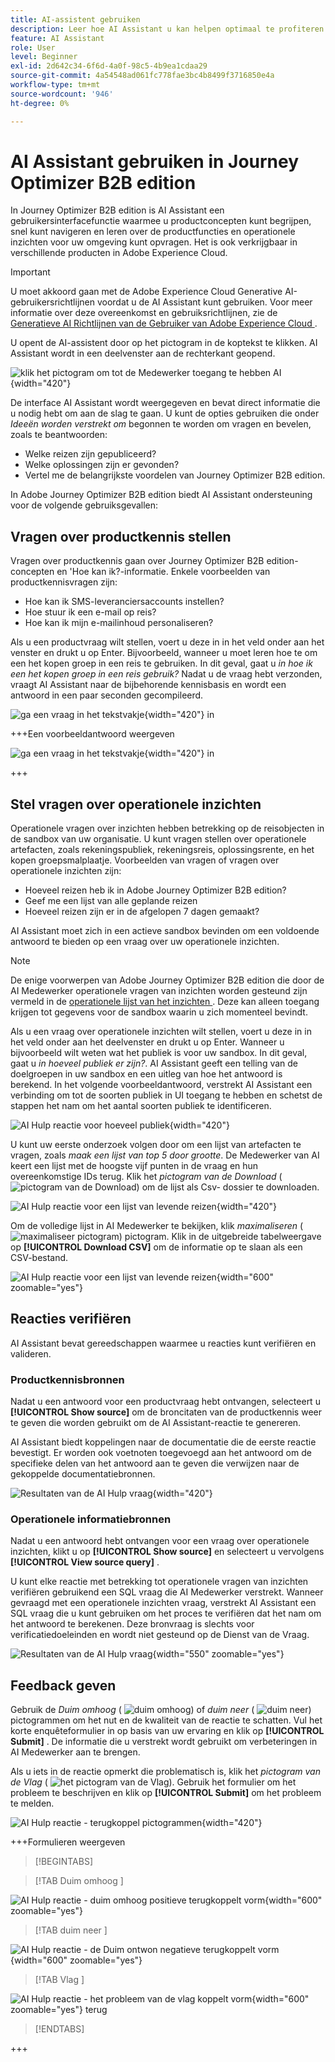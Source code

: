 ```yaml
---
title: AI-assistent gebruiken
description: Leer hoe AI Assistant u kan helpen optimaal te profiteren van de Journey Optimizer B2B edition-mogelijkheden.
feature: AI Assistant
role: User
level: Beginner
exl-id: 2d642c34-6f6d-4a0f-98c5-4b9ea1cdaa29
source-git-commit: 4a54548ad061fc778fae3bc4b8499f3716850e4a
workflow-type: tm+mt
source-wordcount: '946'
ht-degree: 0%

---
```


# AI Assistant gebruiken in Journey Optimizer B2B edition

In Journey Optimizer B2B edition is AI Assistant een gebruikersinterfacefunctie waarmee u productconcepten kunt begrijpen, snel kunt navigeren en leren over de productfuncties en operationele inzichten voor uw omgeving kunt opvragen. Het is ook verkrijgbaar in verschillende producten in Adobe Experience Cloud.

>[!IMPORTANT]
>
>U moet akkoord gaan met de Adobe Experience Cloud Generative AI-gebruikersrichtlijnen voordat u de AI Assistant kunt gebruiken. Voor meer informatie over deze overeenkomst en gebruiksrichtlijnen, zie de [ Generatieve AI Richtlijnen van de Gebruiker van Adobe Experience Cloud ](https://www.adobe.com/legal/licenses-terms/adobe-dx-gen-ai-user-guidelines.html).

U opent de AI-assistent door op het pictogram in de koptekst te klikken. AI Assistant wordt in een deelvenster aan de rechterkant geopend.

![ klik het pictogram om tot de Medewerker toegang te hebben AI ](./assets/ai-assistant-icon-displayed.png){width="420"}

De interface AI Assistant wordt weergegeven en bevat direct informatie die u nodig hebt om aan de slag te gaan. U kunt de opties gebruiken die onder _Ideeën worden verstrekt om_ begonnen te worden om vragen en bevelen, zoals te beantwoorden:

* Welke reizen zijn gepubliceerd?
* Welke oplossingen zijn er gevonden?
* Vertel me de belangrijkste voordelen van Journey Optimizer B2B edition.

In Adobe Journey Optimizer B2B edition biedt AI Assistant ondersteuning voor de volgende gebruiksgevallen:

## Vragen over productkennis stellen

Vragen over productkennis gaan over Journey Optimizer B2B edition-concepten en &#39;Hoe kan ik?-informatie. Enkele voorbeelden van productkennisvragen zijn:

* Hoe kan ik SMS-leveranciersaccounts instellen?
* Hoe stuur ik een e-mail op reis?
* Hoe kan ik mijn e-mailinhoud personaliseren?

Als u een productvraag wilt stellen, voert u deze in in het veld onder aan het venster en drukt u op Enter. Bijvoorbeeld, wanneer u moet leren hoe te om een het kopen groep in een reis te gebruiken. In dit geval, gaat u _in hoe ik een het kopen groep in een reis gebruik?_ Nadat u de vraag hebt verzonden, vraagt AI Assistant naar de bijbehorende kennisbasis en wordt een antwoord in een paar seconden gecompileerd.

![ ga een vraag in het tekstvakje ](./assets/ai-assistant-ask-question.png){width="420"} in

+++Een voorbeeldantwoord weergeven

![ ga een vraag in het tekstvakje ](./assets/ai-assistant-product-answer.png){width="420"} in

+++

## Stel vragen over operationele inzichten

Operationele vragen over inzichten hebben betrekking op de reisobjecten in de sandbox van uw organisatie. U kunt vragen stellen over operationele artefacten, zoals rekeningspubliek, rekeningsreis, oplossingsrente, en het kopen groepsmalplaatje. Voorbeelden van vragen of vragen over operationele inzichten zijn:

* Hoeveel reizen heb ik in Adobe Journey Optimizer B2B edition?
* Geef me een lijst van alle geplande reizen
* Hoeveel reizen zijn er in de afgelopen 7 dagen gemaakt?

AI Assistant moet zich in een actieve sandbox bevinden om een voldoende antwoord te bieden op een vraag over uw operationele inzichten.

>[!NOTE]
>
>De enige voorwerpen van Adobe Journey Optimizer B2B edition die door de AI Medewerker operationele vragen van inzichten worden gesteund zijn vermeld in de [ operationele lijst van het inzichten ](./ai-assistant-overview.md#operational-insights). Deze kan alleen toegang krijgen tot gegevens voor de sandbox waarin u zich momenteel bevindt.

Als u een vraag over operationele inzichten wilt stellen, voert u deze in in het veld onder aan het deelvenster en drukt u op Enter. Wanneer u bijvoorbeeld wilt weten wat het publiek is voor uw sandbox. In dit geval, gaat u _in hoeveel publiek er zijn?_.  AI Assistant geeft een telling van de doelgroepen in uw sandbox en een uitleg van hoe het antwoord is berekend. In het volgende voorbeeldantwoord, verstrekt AI Assistant een verbinding om tot de soorten publiek in UI toegang te hebben en schetst de stappen het nam om het aantal soorten publiek te identificeren.

![ AI Hulp reactie voor hoeveel publiek ](./assets/ai-assistant-insights-answer.png){width="420"}

U kunt uw eerste onderzoek volgen door om een lijst van artefacten te vragen, zoals _maak een lijst van top 5 door grootte_. De Medewerker van AI keert een lijst met de hoogste vijf punten in de vraag en hun overeenkomstige IDs terug. Klik het _pictogram van de Download_ ( ![ pictogram van de Download ](../assets/do-not-localize/icon-download.svg)) om de lijst als Csv- dossier te downloaden.

![ AI Hulp reactie voor een lijst van levende reizen ](./assets/ai-assistant-artifacts-query.png){width="420"}

Om de volledige lijst in AI Medewerker te bekijken, klik _maximaliseren_ ( ![ maximaliseer pictogram ](../assets/do-not-localize/icon-maximize.svg)) pictogram. Klik in de uitgebreide tabelweergave op **[!UICONTROL Download CSV]** om de informatie op te slaan als een CSV-bestand.

![ AI Hulp reactie voor een lijst van levende reizen ](./assets/ai-assistant-artifacts-maximize.png){width="600" zoomable="yes"}

## Reacties verifiëren

AI Assistant bevat gereedschappen waarmee u reacties kunt verifiëren en valideren.

### Productkennisbronnen

Nadat u een antwoord voor een productvraag hebt ontvangen, selecteert u **[!UICONTROL Show source]** om de broncitaten van de productkennis weer te geven die worden gebruikt om de AI Assistant-reactie te genereren.

AI Assistant biedt koppelingen naar de documentatie die de eerste reactie bevestigt. Er worden ook voetnoten toegevoegd aan het antwoord om de specifieke delen van het antwoord aan te geven die verwijzen naar de gekoppelde documentatiebronnen.

![ Resultaten van de AI Hulp vraag ](./assets/ai-assistant-product-answer-sources.png){width="420"}

### Operationele informatiebronnen

Nadat u een antwoord hebt ontvangen voor een vraag over operationele inzichten, klikt u op **[!UICONTROL Show source]** en selecteert u vervolgens **[!UICONTROL View source query]** .

U kunt elke reactie met betrekking tot operationele vragen van inzichten verifiëren gebruikend een SQL vraag die AI Medewerker verstrekt. Wanneer gevraagd met een operationele inzichten vraag, verstrekt AI Assistant een SQL vraag die u kunt gebruiken om het proces te verifiëren dat het nam om het antwoord te berekenen. Deze bronvraag is slechts voor verificatiedoeleinden en wordt niet gesteund op de Dienst van de Vraag.

![ Resultaten van de AI Hulp vraag ](./assets/ai-assistant-artifacts-query-source.png){width="550" zoomable="yes"}

## Feedback geven

Gebruik de _Duim omhoog_ ( ![ duim omhoog ](../assets/do-not-localize/icon-thumb-up.svg)) of _duim neer_ ( ![ duim neer ](../assets/do-not-localize/icon-thumb-down.svg)) pictogrammen om het nut en de kwaliteit van de reactie te schatten. Vul het korte enquêteformulier in op basis van uw ervaring en klik op **[!UICONTROL Submit]** . De informatie die u verstrekt wordt gebruikt om verbeteringen in AI Medewerker aan te brengen.

Als u iets in de reactie opmerkt die problematisch is, klik het _pictogram van de Vlag_ ( ![ het pictogram van de Vlag ](../assets/do-not-localize/icon-flag.svg)). Gebruik het formulier om het probleem te beschrijven en klik op **[!UICONTROL Submit]** om het probleem te melden.

![ AI Hulp reactie - terugkoppel pictogrammen ](./assets/ai-assistant-response-feedback-icons.png){width="420"}

+++Formulieren weergeven

>[!BEGINTABS]

>[!TAB  Duim omhoog ]

![ AI Hulp reactie - duim omhoog positieve terugkoppelt vorm ](./assets/ai-assistant-response-feedback-positive-form.png){width="600" zoomable="yes"}

>[!TAB  duim neer ]

![ AI Hulp reactie - de Duim ontwon negatieve terugkoppelt vorm ](./assets/ai-assistant-response-feedback-negative-form.png){width="600" zoomable="yes"}

>[!TAB  Vlag ]

![ AI Hulp reactie - het probleem van de vlag koppelt vorm ](./assets/ai-assistant-response-feedback-flagged-form.png){width="600" zoomable="yes"} terug

>[!ENDTABS]

+++
